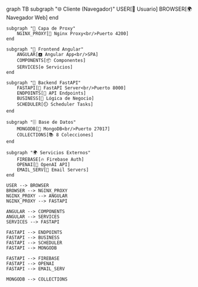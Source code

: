 graph TB
    subgraph "🌐 Cliente (Navegador)"
        USER[👤 Usuario]
        BROWSER[🌍 Navegador Web]
    end
    
    subgraph "🔄 Capa de Proxy"
        NGINX_PROXY[📡 Nginx Proxy<br/>Puerto 4200]
    end
    
    subgraph "🎨 Frontend Angular"
        ANGULAR[🅰️ Angular App<br/>SPA]
        COMPONENTS[📦 Componentes]
        SERVICES[⚙️ Servicios]
    end
    
    subgraph "🔧 Backend FastAPI"
        FASTAPI[🚀 FastAPI Server<br/>Puerto 8000]
        ENDPOINTS[📡 API Endpoints]
        BUSINESS[🧠 Lógica de Negocio]
        SCHEDULER[⏲️ Scheduler Tasks]
    end
    
    subgraph "🗄️ Base de Datos"
        MONGODB[🍃 MongoDB<br/>Puerto 27017]
        COLLECTIONS[📚 8 Colecciones]
    end
    
    subgraph "🌍 Servicios Externos"
        FIREBASE[🔥 Firebase Auth]
        OPENAI[🤖 OpenAI API]
        EMAIL_SERV[📧 Email Servers]
    end
    
    USER --> BROWSER
    BROWSER --> NGINX_PROXY
    NGINX_PROXY --> ANGULAR
    NGINX_PROXY --> FASTAPI
    
    ANGULAR --> COMPONENTS
    ANGULAR --> SERVICES
    SERVICES --> FASTAPI
    
    FASTAPI --> ENDPOINTS
    FASTAPI --> BUSINESS
    FASTAPI --> SCHEDULER
    FASTAPI --> MONGODB
    
    FASTAPI --> FIREBASE
    FASTAPI --> OPENAI
    FASTAPI --> EMAIL_SERV
    
    MONGODB --> COLLECTIONS